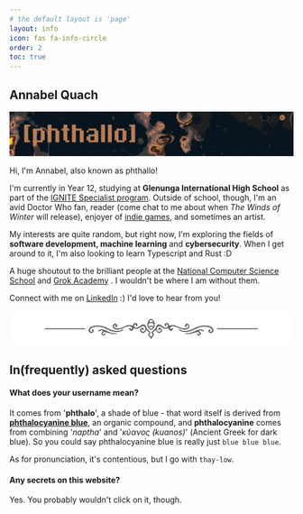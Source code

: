 ```yaml
---
# the default layout is 'page'
layout: info
icon: fas fa-info-circle
order: 2
toc: true
---
```


## Annabel Quach
<img src ="/assets/img/dividers/header.png" alt="'[phthallo]' on a background of stars and planets">

Hi, I'm Annabel, also known as phthallo! 

I'm currently in Year 12, studying at **Glenunga International High School** as part of the [IGNITE Specialist program](https://gihs.sa.edu.au/specialist-programs/ignite/). 
Outside of school, though, I'm an avid Doctor Who fan, reader (come chat to me about when *The Winds of Winter* will release), enjoyer of <span data-bs-toggle="tooltip" data-bs-placement="top" data-bs-original-title="Mainly Celeste and Hollow Knight, though I have been enjoying some Rain World recently :3"><u>indie games</u></span>, and sometimes an artist. 


My interests are quite random, but right now, I'm exploring the fields of **software development, machine learning** and **cybersecurity**. When I get around to it, I'm also looking to learn Typescript and Rust :D

A huge shoutout to the <span data-bs-toggle="tooltip" data-bs-placement="top" data-bs-original-title="Melbourne '23 and Sydney '24!">brilliant people at the [National Computer Science School](https://groklearning.com/ncss/)</span> and [Grok Academy](https://groklearning.com/) . I wouldn't be where I am without them.  


Connect with me on [LinkedIn](https://linkedin.com/in/phthallo) :) I'd love to hear from you!

<img src = "/assets/img/dividers/hkmed.png" alt="A text divider from the game Hollow Knight">

## In(frequently) asked questions

#### What does your username mean?
It comes from '**phthalo**', a shade of blue - that word itself is derived from **[phthalocyanine blue](https://en.wikipedia.org/wiki/phthalocyanine)**, an organic compound, and **phthalocyanine** comes from combining '*naptha*' and '*κύανος (kuanos)*' (Ancient Greek for dark blue). So you could say phthalocyanine blue is really just `blue blue blue`.


As for pronunciation, it's contentious, but I go with `thay-low`. 

#### Any secrets on this website?
Yes. You probably wouldn't click on it, though.